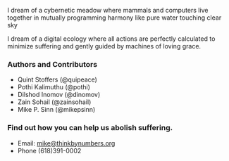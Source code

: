 I dream of a cybernetic meadow
where mammals and computers live together
in mutually programming harmony
like pure water touching clear sky

I dream of a digital ecology
where all actions are perfectly calculated 
to minimize suffering and
gently guided by machines of loving grace.

### Authors and Contributors
- Quint Stoffers (@quipeace)
- Pothi Kalimuthu (@pothi)
- Dilshod Inomov (@dinomov)
- Zain Sohail (@zainsohail)
- Mike P. Sinn (@mikepsinn)


### Find out how you can help us abolish suffering.
- Email: mike@thinkbynumbers.org
- Phone (618)391-0002
